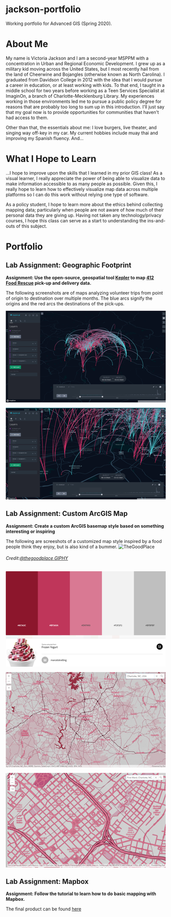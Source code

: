 # jackson-portfolio
Working portfolio for Advanced GIS (Spring 2020).

# About Me
My name is Victoria Jackson and I am a second-year MSPPM with a concentration in Urban and Regional Economic Development. I grew up as a military kid moving across the United States, but I most recently hail from the land of Cheerwine and Bojangles (otherwise known as North Carolina). I graduated from Davidson College in 2012 with the idea that I would pursue a career in education, or at least working with kids. To that end, I taught in a middle school for two years before working as a Teen Services Specialist at ImaginOn, a branch of Charlotte-Mecklenburg Library. My experiences working in those environments led me to pursue a public policy degree for reasons that are probably too long to sum up in this introduction. I'll just say that my goal now is to provide opportunities for communities that haven't had access to them. 

Other than that, the essentials about me: I love burgers, live theater, and singing way off-key in my car. My current hobbies include muay thai and improving my Spanish fluency. And... 

# What I Hope to Learn
...I hope to improve upon the skills that I learned in my prior GIS class! As a visual learner, I really appreciate the power of being able to visualize data to make information accessible to as many people as possible. Given this, I really hope to learn how to effectively visualize map data across multiple platforms so I can do this work without relying one type of software. 

As a policy student, I hope to learn more about the ethics behind collecting mapping data; particularly when people are not aware of how much of their personal data they are giving up. Having not taken any technology/privacy courses, I hope this class can serve as a start to understanding the ins-and-outs of this subject.   

# Portfolio



## Lab Assignment: Geographic Footprint ##
__Assignment: Use the open-source, geospatial tool [Kepler](https://kepler.gl/) to map [412 Food Rescue](https://412foodrescue.org/) pick-up and delivery data.__

The following screenshots are of maps analyzing volunteer trips from point of origin to destination over multiple months. The blue arcs signify the origins and the red arcs the destinations of the pick-ups.

![412KeplerArcMap](https://github.com/jacksonvict/jackson-portfolio/blob/master/412KeplerArcMap.png?raw=true)

![412KeplerArcMapIII](https://github.com/jacksonvict/jackson-portfolio/blob/master/412KeplerArcMapIII.png?raw=true)





## Lab Assignment: Custom ArcGIS Map ##
__Assignment: Create a custom ArcGIS basemap style based on something interesting or inspiring__

The following are screeshots of a customized map style inspired by a food people think they enjoy, but is also kind of a bummer. 
![TheGoodPlace](https://media.giphy.com/media/xULW8i1lsTvYAyJgVW/giphy.gif)
###### Credit:[@thegoodplace GIPHY](https://giphy.com/search/@thegoodplace-frozen-yogurt?channel=thegoodplace) ######

![FroYo](https://github.com/jacksonvict/jackson-portfolio/blob/master/FroYo.png?raw=true)

![Charlotte](https://github.com/jacksonvict/jackson-portfolio/blob/master/ModernAntiqueFroYo-Charlotte.png?raw=true)

![FirstWard](https://github.com/jacksonvict/jackson-portfolio/blob/master/ModernAntiqueFroYo-FirstWard.png?raw=true)






## Lab Assignment: Mapbox
__Assignment: Follow the tutorial to learn how to do basic mapping with Mapbox.__

The final product can be found [here](https://api.mapbox.com/styles/v1/jacksonvict/ck8o3sjcm37x51is66x8hys4f.html?fresh=true&title=view&access_token=pk.eyJ1IjoiamFja3NvbnZpY3QiLCJhIjoiY2s4NmZzajQzMGY0MTNmbGo0anMzZXdvaiJ9.f2oyXTDNtXVS76FqydAVwA)
